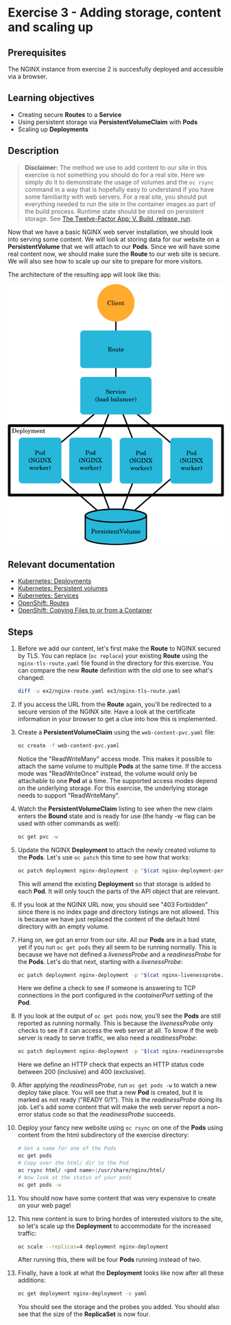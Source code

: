 # Exercise 3 - Adding storage, content and scaling up

## Prerequisites

The NGINX instance from exercise 2 is succesfully deployed and accessible via a
browser.

## Learning objectives

* Creating secure **Routes** to a **Service**
* Using persistent storage via **PersistentVolumeClaim** with **Pods**
* Scaling up **Deployments**

## Description

> **Disclaimer:** The method we use to add content to our site in this exercise is
> not something you should do for a real site. Here we simply do it to
> demonstrate the usage of volumes and the `oc rsync` command in a way that is
> hopefully easy to understand if you have some familiarity with web servers.
> For a real site, you should put everything needed to run the site in the
> container images as part of the build process. Runtime state should be stored
> on persistent storage. See
> [The Twelve-Factor App: V. Build, release, run](https://12factor.net/build-release-run).

Now that we have a basic NGINX web server installation, we should look into
serving some content. We will look at storing data for our website on a
**PersistentVolume** that we will attach to our **Pods**. Since we will have
some real content now, we should make sure the **Route** to our web site is
secure. We will also see how to scale up our site to prepare for more visitors.

The architecture of the resulting app will look like this:

![Exercise 3 architecture](ex3-arch.png)

## Relevant documentation

* [Kubernetes: Deployments](https://kubernetes.io/docs/concepts/workloads/controllers/deployment/)
* [Kubernetes: Persistent volumes](https://kubernetes.io/docs/concepts/storage/persistent-volumes/)
* [Kubernetes: Services](https://kubernetes.io/docs/concepts/services-networking/service/)
* [OpenShift: Routes](https://docs.openshift.org/3.6/architecture/networking/routes.html)
* [OpenShift: Copying Files to or from a Container](https://docs.openshift.org/latest/dev_guide/copy_files_to_container.html)

## Steps

1. Before we add our content, let's first make the **Route** to NGINX secured by
   TLS. You can replace (`oc replace`) your existing **Route** using the
   `nginx-tls-route.yaml` file found in the directory for this exercise. You can
   compare the new **Route** definition with the old one to see what's changed:
   ```bash
   diff -u ex2/nginx-route.yaml ex3/nginx-tls-route.yaml
   ```

2. If you access the URL from the **Route** again, you'll be redirected to a
   secure version of the NGINX site. Have a look at the certificate information
   in your browser to get a clue into how this is implemented.

3. Create a **PersistentVolumeClaim** using the `web-content-pvc.yaml` file:
   ```bash
   oc create -f web-content-pvc.yaml
   ```
   Notice the "ReadWriteMany" access mode. This makes it possible to attach the
   same volume to multiple **Pods** at the same time. If the access mode was
   "ReadWriteOnce" instead, the volume would only be attachable to one **Pod**
   at a time. The supported access modes depend on the underlying storage. For
   this exercise, the underlying storage needs to support "ReadWriteMany".

4. Watch the **PersistentVolumeClaim** listing to see when the new claim enters
   the **Bound** state and is ready for use (the handy -w flag can be used with
   other commands as well):
   ```bash
   oc get pvc -w
   ```

5. Update the NGINX **Deployment** to attach the newly created volume to the
   **Pods**. Let's use `oc patch` this time to see how that works:
   ```bash
   oc patch deployment nginx-deployment -p "$(cat nginx-deployment-persistent.yaml)"
   ```
   This will amend the existing **Deployment** so that storage is added to each
   **Pod**. It will only touch the parts of the API object that are relevant.

6. If you look at the NGINX URL now, you should see "403 Forbidden" since there
   is no index page and directory listings are not allowed. This is because we
   have just replaced the content of the default html directory with an empty
   volume.

7. Hang on, we got an error from our site. All our **Pods** are in a bad state,
   yet if you run `oc get pods` they all seem to be running normally. This is
   because we have not defined a *livenessProbe* and a *readinessProbe* for the
   **Pods**. Let's do that next, starting with a *livenessProbe*:
   ```bash
   oc patch deployment nginx-deployment -p "$(cat nginx-livenessprobe.yaml)"
   ```
   Here we define a check to see if someone is answering to TCP connections in
   the port configured in the *containerPort* setting of the **Pod**.

8. If you look at the output of `oc get pods` now, you'll see the **Pods** are
   still reported as running normally. This is because the *livenessProbe* only
   checks to see if it can access the web server at all. To know if the web
   server is ready to serve traffic, we also need a *readinessProbe*:
   ```bash
   oc patch deployment nginx-deployment -p "$(cat nginx-readinessprobe.yaml)"
   ```
   Here we define an HTTP check that expects an HTTP status code between 200
   (inclusive) and 400 (exclusive).

9. After applying the *readinessProbe*, run `oc get pods -w` to watch a new
   deploy take place. You will see that a new **Pod** is created, but it is
   marked as not ready ("READY 0/1"). This is the *readinessProbe* doing its
   job. Let's add some content that will make the web server report a non-error
   status code so that the *readinessProbe* succeeds.

10. Deploy your fancy new website using `oc rsync` on one of the **Pods** using
    content from the html subdirectory of the exercise directory:
    ```bash
    # Get a name for one of the Pods
    oc get pods
    # Copy over the html/ dir to the Pod
    oc rsync html/ <pod name>:/usr/share/nginx/html/
    # Now look at the status of your pods
    oc get pods -w
    ```

11. You should now have some content that was very expensive to create on your
    web page!

12. This new content is sure to bring hordes of interested visitors to the site,
    so let's scale up the **Deployment** to accommodate for the increased
    traffic:
    ```bash
    oc scale --replicas=4 deployment nginx-deployment
    ```
    After running this, there will be four **Pods** running instead of two.

13. Finally, have a look at what the **Deployment** looks like now after all
    these additions:
    ```bash
    oc get deployment nginx-deployment -o yaml
    ```
    You should see the storage and the probes you added. You should also see
    that the size of the **ReplicaSet** is now four.

